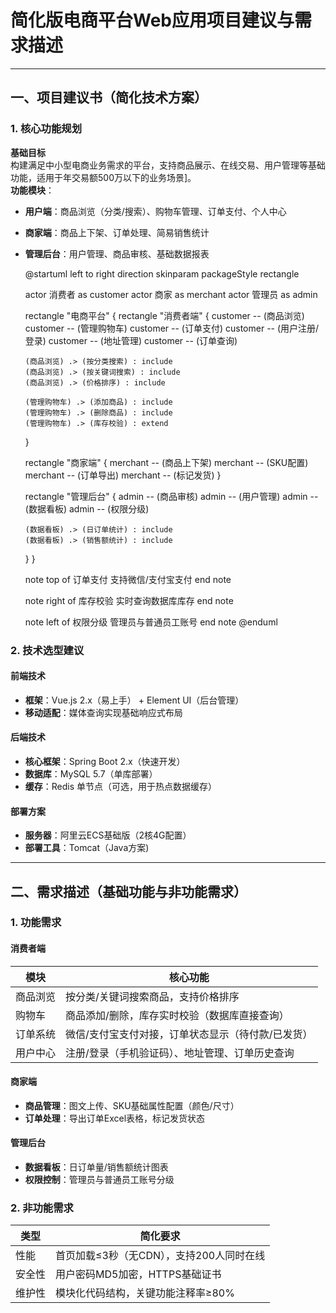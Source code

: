 # 简化版电商平台Web应用项目建议与需求描述

---

## 一、项目建议书（简化技术方案）

### 1. 核心功能规划
**基础目标**  
构建满足中小型电商业务需求的平台，支持商品展示、在线交易、用户管理等基础功能，适用于年交易额500万以下的业务场景]。  
**功能模块**：  

- **用户端**：商品浏览（分类/搜索）、购物车管理、订单支付、个人中心  

- **商家端**：商品上下架、订单处理、简易销售统计  

- **管理后台**：用户管理、商品审核、基础数据报表  

  

  @startuml
  left to right direction
  skinparam packageStyle rectangle

  actor 消费者 as customer
  actor 商家 as merchant
  actor 管理员 as admin

  rectangle "电商平台" {
    rectangle "消费者端" {
      customer -- (商品浏览)
      customer -- (管理购物车)
      customer -- (订单支付)
      customer -- (用户注册/登录)
      customer -- (地址管理)
      customer -- (订单查询)
      
      (商品浏览) .> (按分类搜索) : include
      (商品浏览) .> (按关键词搜索) : include
      (商品浏览) .> (价格排序) : include
      
      (管理购物车) .> (添加商品) : include
      (管理购物车) .> (删除商品) : include
      (管理购物车) .> (库存校验) : extend
    }

    rectangle "商家端" {
      merchant -- (商品上下架)
      merchant -- (SKU配置)
      merchant -- (订单导出)
      merchant -- (标记发货)
    }

    rectangle "管理后台" {
      admin -- (商品审核)
      admin -- (用户管理)
      admin -- (数据看板)
      admin -- (权限分级)
      
      (数据看板) .> (日订单统计) : include
      (数据看板) .> (销售额统计) : include
    }
  }

  note top of 订单支付
    支持微信/支付宝支付
  end note

  note right of 库存校验
    实时查询数据库库存
  end note

  note left of 权限分级
    管理员与普通员工账号
  end note
  @enduml

  

### 2. 技术选型建议
#### **前端技术**  
- **框架**：Vue.js 2.x（易上手） + Element UI（后台管理）  
- **移动适配**：媒体查询实现基础响应式布局

#### **后端技术**  
- **核心框架**：Spring Boot 2.x（快速开发）
- **数据库**：MySQL 5.7（单库部署）  
- **缓存**：Redis 单节点（可选，用于热点数据缓存）  

#### **部署方案**  
- **服务器**：阿里云ECS基础版（2核4G配置）  
- **部署工具**：Tomcat（Java方案)

---

## 二、需求描述（基础功能与非功能需求）

### 1. 功能需求  
#### **消费者端**  
| 模块     | 核心功能                                           |
| -------- | -------------------------------------------------- |
| 商品浏览 | 按分类/关键词搜索商品，支持价格排序                |
| 购物车   | 商品添加/删除，库存实时校验（数据库直接查询）      |
| 订单系统 | 微信/支付宝支付对接，订单状态显示（待付款/已发货） |
| 用户中心 | 注册/登录（手机验证码）、地址管理、订单历史查询    |

#### **商家端**  
- **商品管理**：图文上传、SKU基础属性配置（颜色/尺寸）  
- **订单处理**：导出订单Excel表格，标记发货状态

#### **管理后台**  
- **数据看板**：日订单量/销售额统计图表  
- **权限控制**：管理员与普通员工账号分级

### 2. 非功能需求  
| 类型   | 简化要求                                 |
| ------ | ---------------------------------------- |
| 性能   | 首页加载≤3秒（无CDN），支持200人同时在线 |
| 安全性 | 用户密码MD5加密，HTTPS基础证书           |
| 维护性 | 模块化代码结构，关键功能注释率≥80%       |

